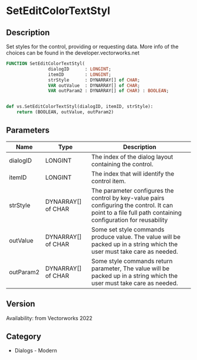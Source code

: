 # SetEditColorTextStyl

## Description
Set styles for the control, providing or requesting data. More info of the choices can be found in the developer.vectorworks.net

```pascal
FUNCTION SetEditColorTextStyl(
				dialogID      : LONGINT;
				itemID        : LONGINT;
				strStyle      : DYNARRAY[] of CHAR;
				VAR outValue  : DYNARRAY[] of CHAR;
				VAR outParam2 : DYNARRAY[] of CHAR) : BOOLEAN;
```

```python

def vs.SetEditColorTextStyl(dialogID, itemID, strStyle):
    return (BOOLEAN, outValue, outParam2)
```

## Parameters
|Name|Type|Description|
|---|---|---|
|dialogID|LONGINT|The index of the dialog layout containing the control.|
|itemID|LONGINT|The index that will identify the control item.|
|strStyle|DYNARRAY[] of CHAR|The parameter configures the control by key-value pairs configuring the control. It can point to a file full path containing configuration for reusability |
|outValue|DYNARRAY[] of CHAR|Some set style commands produce value. The value will be packed up in a string which the user must take care as needed.|
|outParam2|DYNARRAY[] of CHAR|Some style commands return parameter, The value will be packed up in a string which the user must take care as needed.|

## Version
Availability: from Vectorworks 2022
## Category
* Dialogs - Modern

